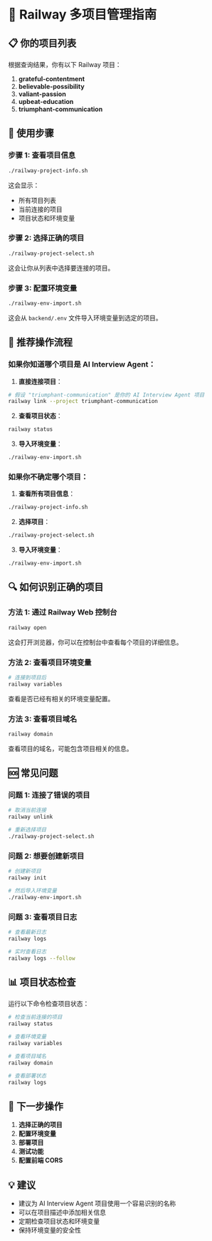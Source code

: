 # 🚀 Railway 多项目管理指南

## 📋 你的项目列表

根据查询结果，你有以下 Railway 项目：

1. **grateful-contentment**
2. **believable-possibility** 
3. **valiant-passion**
4. **upbeat-education**
5. **triumphant-communication**

## 🔧 使用步骤

### 步骤 1: 查看项目信息
```bash
./railway-project-info.sh
```
这会显示：
- 所有项目列表
- 当前连接的项目
- 项目状态和环境变量

### 步骤 2: 选择正确的项目
```bash
./railway-project-select.sh
```
这会让你从列表中选择要连接的项目。

### 步骤 3: 配置环境变量
```bash
./railway-env-import.sh
```
这会从 `backend/.env` 文件导入环境变量到选定的项目。

## 🎯 推荐操作流程

### 如果你知道哪个项目是 AI Interview Agent：

1. **直接连接项目**：
```bash
# 假设 "triumphant-communication" 是你的 AI Interview Agent 项目
railway link --project triumphant-communication
```

2. **查看项目状态**：
```bash
railway status
```

3. **导入环境变量**：
```bash
./railway-env-import.sh
```

### 如果你不确定哪个项目：

1. **查看所有项目信息**：
```bash
./railway-project-info.sh
```

2. **选择项目**：
```bash
./railway-project-select.sh
```

3. **导入环境变量**：
```bash
./railway-env-import.sh
```

## 🔍 如何识别正确的项目

### 方法 1: 通过 Railway Web 控制台
```bash
railway open
```
这会打开浏览器，你可以在控制台中查看每个项目的详细信息。

### 方法 2: 查看项目环境变量
```bash
# 连接到项目后
railway variables
```
查看是否已经有相关的环境变量配置。

### 方法 3: 查看项目域名
```bash
railway domain
```
查看项目的域名，可能包含项目相关的信息。

## 🆘 常见问题

### 问题 1: 连接了错误的项目
```bash
# 取消当前连接
railway unlink

# 重新选择项目
./railway-project-select.sh
```

### 问题 2: 想要创建新项目
```bash
# 创建新项目
railway init

# 然后导入环境变量
./railway-env-import.sh
```

### 问题 3: 查看项目日志
```bash
# 查看最新日志
railway logs

# 实时查看日志
railway logs --follow
```

## 📊 项目状态检查

运行以下命令检查项目状态：

```bash
# 检查当前连接的项目
railway status

# 查看环境变量
railway variables

# 查看项目域名
railway domain

# 查看部署状态
railway logs
```

## 🎯 下一步操作

1. **选择正确的项目**
2. **配置环境变量**
3. **部署项目**
4. **测试功能**
5. **配置前端 CORS**

## 💡 建议

- 建议为 AI Interview Agent 项目使用一个容易识别的名称
- 可以在项目描述中添加相关信息
- 定期检查项目状态和环境变量
- 保持环境变量的安全性 